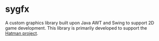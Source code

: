 # sygfx
A custom graphics library built upon Java AWT and Swing to support 2D game development. This library is primarily developed to support the [Hatman project](https://github.com/serhan-yilmaz/hatman).
